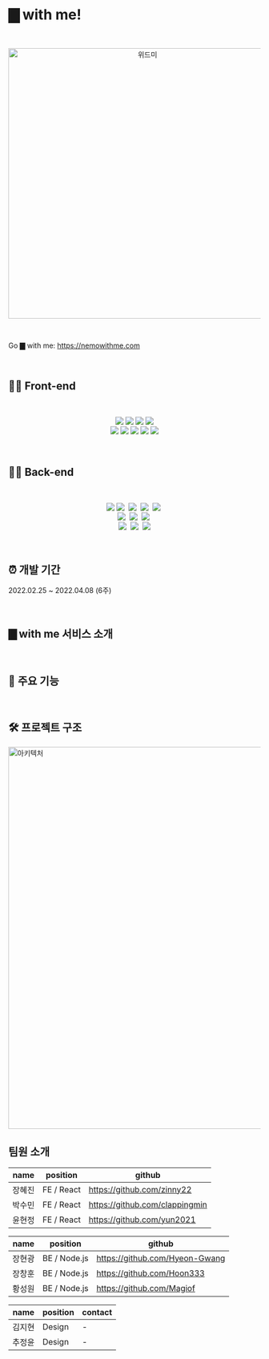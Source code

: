 # ▇ with me!

</br>

<p align='center'>
<img width="540" alt="위드미" src="https://user-images.githubusercontent.com/77830226/161585283-36e4a2aa-d171-464a-8204-c7b2e67631a2.png">
</p>

</br>

Go ▇ with me: https://nemowithme.com

</br>

## 👩‍💻 Front-end
</br>
<p align='center'>
  <img src='https://img.shields.io/badge/React-v17.0.2-blue?logo=React'/>
  <img src='https://img.shields.io/badge/ReactRouter-v5.2.1-pink?logo=React Router'/>
  <img src='https://img.shields.io/badge/StyledComponents-v5.3.3-violet?logo=styled-components'/>
  <img src='https://img.shields.io/badge/Redux-v4.1.2-764ABC?logo=Redux'/>
  </br>
  <img src='https://img.shields.io/badge/Axios-v0.26.0-pink?'/>
  <img src='https://img.shields.io/badge/socket.io-v4.4.1-white?logo=Socket.io'/>
  <img src='https://img.shields.io/badge/yarn-v1.22.17-yellow?logo=yarn'/>
  <img src='https://img.shields.io/badge/eslint-v8.11.0-yellow?logo=eslint'/>
  <img src='https://img.shields.io/badge/AWS-Amazon AWS-yellow?logo=Amazon AWS'/>
 </p>

</br>

## 🧑‍💻 Back-end
</br>
<p align='center'>
  <img src='https://img.shields.io/badge/Node-v14.15.4-green?logo=Node.js'/>
<!--   //수정 예정 -->
  <img src="https://img.shields.io/badge/Socket.io-010101?style=for-the-badge&logo=Socket.io&logoColor=white">&nbsp;
  <img src="https://img.shields.io/badge/Express-009688?style=for-the-badge&logo=Express&logoColor=white">&nbsp;
  <img src="https://img.shields.io/badge/MySQL-4479a1?style=for-the-badge&logo=MySQL&logoColor=white">&nbsp;
  <img src="https://img.shields.io/badge/Sequelize-52b0e7?style=for-the-badge&logo=Sequelize&logoColor=white">&nbsp;
  </br>
  <img src="https://img.shields.io/badge/MongoDB-47A248?style=for-the-badge&logo=MongoDB&logoColor=white">&nbsp;
  <img src="https://img.shields.io/badge/Passport-34E27A?style=for-the-badge&logo=Passport&logoColor=white">&nbsp;
  <img src="https://img.shields.io/badge/Json Web Token-8a8a8a?style=for-the-badge&logo=JSON Web Tokens&logoColor=white">&nbsp;
  </br>
  <img src="https://img.shields.io/badge/Travis CI-3EAAAF?style=for-the-badge&logo=Travis CI&logoColor=white">&nbsp;
  <img src="https://img.shields.io/badge/Docker-2496ED?style=for-the-badge&logo=Docker&logoColor=white">&nbsp;
  <img src='https://img.shields.io/badge/AWS-Amazon AWS-yellow?logo=Amazon AWS'/> 
</p>

<br />

## ⏰ 개발 기간

2022.02.25 ~ 2022.04.08 (6주)

</br>

<!-- ## 📝 프론트엔드 개요

- 개발 언어 : Javascript
- 개발 라이브러리 : React.js
- 형상 관리 : git
- 협업 툴 : notion
- 디자인 공유 : Figma

<br />

### 배포
- Client : AWS Amplify
- Server : AWS EC2

</br> -->

## ▇ with me 서비스 소개

</br>

## 📌 주요 기능

</br>

## 🛠 프로젝트 구조
<img width="763" alt="아키텍처" src="https://user-images.githubusercontent.com/77830226/161592686-ec06344c-9d1a-4c8b-ac41-c91a1755f0c2.png">

</br>

## 팀원 소개
|name|position|github|
|------|---|---|
|장혜진|FE / React|https://github.com/zinny22|
|박수민|FE / React|https://github.com/clappingmin|
|윤현정|FE / React|https://github.com/yun2021|

|name|position|github|
|------|---|---|
|장현광|BE / Node.js|https://github.com/Hyeon-Gwang|
|장창훈|BE / Node.js|https://github.com/Hoon333|
|황성원|BE / Node.js|https://github.com/Magiof|

|name|position|contact|
|------|---|---|
|김지현|Design|-|
|추정윤|Design|-|


<!-- ### 패키지

| 패키지 | 목적 |
|--|--|
| React-beautiful-dnd | [보드] Drag and Drop 구현을 위해 사용 |
| React-joyride | [공통] 유저 튜토리얼 구현을 위해 사용|
| React-rnd | [문서] 문서 페이지 Aside user custom UI 구현을 위해 사용|
| React-tooltip | [공통] tooltip 구현을 위해 사용 |
| React-helmet | [공통] html head의 meta, title tag 핸들링을 위해 사용 |
| React-datepicker | [공통] 커스텀 input(date) 구현을 위해 사용 |
| Toast-UI-editor | [문서] 페이지의 텍스트 에디터 구현을 위해 사용 |
| Emoji-picker-react | [채팅] 이모지 입력 기능을 위해 사용 |
| Formik | [공통] input validation을 위해 사용|
| Universal-cookie | [공통] 손쉬운 쿠키 핸들링 위해 사용|

<br /> -->

